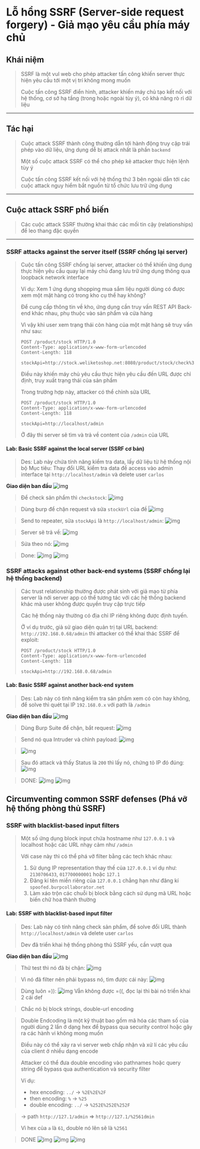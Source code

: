 # Lỗ hổng SSRF (Server-side request forgery) - Giả mạo yêu cầu phía máy chủ

## Khái niệm

> SSRF là một vul web cho phép attacker tấn công khiến server thực hiện yêu cầu tới một vị trí không mong muốn
>
> Cuộc tấn công SSRF điển hình, attacker khiến máy chủ tạo kết nối với hệ thống, cơ sở hạ tầng (trong hoặc ngoài tùy ý), có khả năng rò rỉ dữ liệu

---

## Tác hại

> Cuộc attack SSRF thành công thường dẫn tới hành động truy cập trái phép vào dữ liệu, ứng dụng dễ bị attack nhất là phần `backend`
>
> Một số cuộc attack SSRF có thể cho phép kẻ attacker thực hiện lệnh tùy ý
>
> Cuộc tấn công SSRF kết nối với hệ thống thứ 3 bên ngoài dẫn tới các cuộc attack nguy hiểm bắt nguồn từ tổ chức lưu trữ ứng dụng

---

## Cuộc attack SSRF phổ biến

> Các cuộc attack SSRF thường khai thác các mối tin cậy (relationships) để leo thang đặc quyền

---

### SSRF attacks against the server itself (SSRF chống lại server)

> Cuộc tấn công SSRF chống lại server, attacker có thể khiến ứng dụng thực hiện yêu cầu quay lại máy chủ đang lưu trữ ứng dụng thông qua loopback network interface
>
> Ví dụ:
> Xem 1 ứng dụng shopping mua sắm liệu người dùng có được xem một mặt hàng có trong kho cụ thể hay không?
>
> Để cung cấp thông tin về kho, ứng dụng cần truy vấn REST API Back-end khác nhau, phụ thuộc vào sản phẩm và cửa hàng
>
> Vì vậy khi user xem trạng thái còn hàng của một mặt hàng sẽ truy vấn như sau:
>
> ```
> POST /product/stock HTTP/1.0
> Content-Type: application/x-www-form-urlencoded
> Content-Length: 118
>
> stockApi=http://stock.weliketoshop.net:8080/product/stock/check%3FproductId%3D6%26storeId%3D1
> ```
>
> Điều này khiến máy chủ yêu cầu thực hiện yêu cầu đến URL được chỉ định, truy xuất trạng thái của sản phẩm
>
> Trong trường hợp này, attacker có thể chỉnh sửa URL
>
> ```
> POST /product/stock HTTP/1.0
> Content-Type: application/x-www-form-urlencoded
> Content-Length: 118
>
> stockApi=http://localhost/admin
> ```
>
> Ở đây thì server sẽ tìm và trả về content của `/admin` của URL

#### Lab: Basic SSRF against the local server (SSRF cơ bản)

> Des: Lab này chứa tính năng kiểm tra data, lấy dữ liệu từ hệ thống nội bộ
> Mục tiêu: Thay đổi URL kiểm tra data để access vào admin interface tại `http://localhost/admin` và delete user `carlos`

**Giao diện ban đầu**
![img](../asset/ssrf-1-basic-ssrf-against-the-local-server-0.png)

> Để check sản phẩm thì `checkstock`:
> ![img](../asset/ssrf-1-basic-ssrf-against-the-local-server-1.png)

> Dùng burp để chặn request và sửa `stockUrl` của đề
> ![img](../asset/ssrf-1-basic-ssrf-against-the-local-server-2.png)

> Send to repeater, sửa `stockApi` là `http://localhost/admin`:
> ![img](../asset/ssrf-1-basic-ssrf-against-the-local-server-3.png)

> Server sẽ trả về:
> ![img](../asset/ssrf-1-basic-ssrf-against-the-local-server-4.png)

> Sửa theo nó:
> ![img](../asset/ssrf-1-basic-ssrf-against-the-local-server-5.png)

> Done:
> ![img](../asset/ssrf-1-basic-ssrf-against-the-local-server-6.png) ![img](../asset/ssrf-1-basic-ssrf-against-the-local-server-7.png)

### SSRF attacks against other back-end systems (SSRF chống lại hệ thống backend)

> Các trust relationship thường được phát sinh với giả mạo từ phía server là nới server app có thể tương tác với các hệ thống backend khác mà user không được quyền truy cập trực tiếp
>
> Các hệ thống này thường có địa chỉ IP riêng không được định tuyến.
>
> Ở ví dụ trước, giả sử giao diện quản trị tại URL backend: `http://192.168.0.68/admin` thì attacker có thể khai thác SSRF để exploit:
>
> ```
> POST /product/stock HTTP/1.0
> Content-Type: application/x-www-form-urlencoded
> Content-Length: 118
>
> stockApi=http://192.168.0.68/admin
> ```

#### Lab: Basic SSRF against another back-end system

> Des: Lab này có tình năng kiểm tra sản phẩm xem có còn hay không, để solve thì quét tại IP `192.168.0.x` với path là `/admin`

**Giao diện ban đầu**
![img](../asset/ssrf-2-Basic-SSRF-against-another-back-end-system-0.png)

> Dùng Burp Suite để chặn, bắt request:
> ![img](../asset/ssrf-2-Basic-SSRF-against-another-back-end-system-1.png)

> Send nó qua Intruder và chỉnh payload:
> ![img](../asset/ssrf-2-Basic-SSRF-against-another-back-end-system-2.png)

> ![img](../asset/ssrf-2-Basic-SSRF-against-another-back-end-system-3.png)

> Sau đó attack và thấy Status là `200` thì lấy nó, chứng tỏ IP đó đúng:
> ![img](../asset/ssrf-2-Basic-SSRF-against-another-back-end-system-4.png)

> DONE:
> ![img](../asset/ssrf-2-Basic-SSRF-against-another-back-end-system-5.png) ![img](../asset/ssrf-2-Basic-SSRF-against-another-back-end-system-6.png)

## Circumventing common SSRF defenses (Phá vỡ hệ thống phòng thủ SSRF)

### SSRF with blacklist-based input filters

> Một số ứng dụng block input chứa hostname như `127.0.0.1` và localhost hoặc các URL nhạy cảm như `/admin`
>
> Với case này thì có thể phá vỡ filter bằng các tech khác nhau:
>
> 1. Sử dụng IP representation thay thế của `127.0.0.1` ví dụ như: `2130706433`, `017700000001` hoặc `127.1`
> 2. Đăng kí tên miền riêng của `127.0.0.1` chẳng hạn như đăng kí `spoofed.burpcollaborator.net`
> 3. Làm xáo trộn các chuỗi bị block bằng cách sử dụng mã URL hoặc biến chữ hoa thành thường

#### Lab: SSRF with blacklist-based input filter

> Des: Lab này có tính năng check sản phẩm, để solve đổi URL thành `http://localhost/admin` và delete user `carlos`
>
> Dev đã triển khai hệ thống phòng thủ SSRF yếu, cần vượt qua

**Giao diện ban đầu**
![img](../asset/ssrf-3-SSRF-with-blacklist-based-input-filter-0.png)

> Thử test thì nó đã bị chặn:
> ![img](../asset/ssrf-3-SSRF-with-blacklist-based-input-filter-1.png)

> Vì nó đã filter nên phải bypass nó, tìm được cái này:
> ![img](../asset/ssrf-3-SSRF-with-blacklist-based-input-filter-6.png)

> Dùng luôn =)):
> ![img](../asset/ssrf-3-SSRF-with-blacklist-based-input-filter-2.png)
> Vẫn không được =((, đọc lại thì bài nó triển khai 2 cái def

> Chắc nó bị block strings, double-url encoding

> Double Endcoding là một kỹ thuật bao gồm mã hóa các tham số của người dùng 2 lần ở dạng hex để bypass qua security control hoặc gây ra các hành vi không mong muốn
>
> Điều này có thể xảy ra vì server web chấp nhận và xử lí các yêu cầu của client ở nhiều dạng encode
>
> Attacker có thể đưa double encoding vào pathnames hoặc query string để bypass qua authentication và security filter
>
> Ví dụ:
>
> - hex encoding: `../` -> `%2E%2E%2F`
> - then encoding: `%` -> `%25`
> - double encoding: `../` -> `%252E%252E%252F`

> -> path `http://127.1/admin` => `http://127.1/%2561dmin`
>
> Vì hex của `a` là `61`, double nó lên sẽ là `%2561`

> DONE
> ![img](../asset/ssrf-3-SSRF-with-blacklist-based-input-filter-3.png) ![img](../asset/ssrf-3-SSRF-with-blacklist-based-input-filter-4.png) ![img](../asset/ssrf-3-SSRF-with-blacklist-based-input-filter-5.png)
